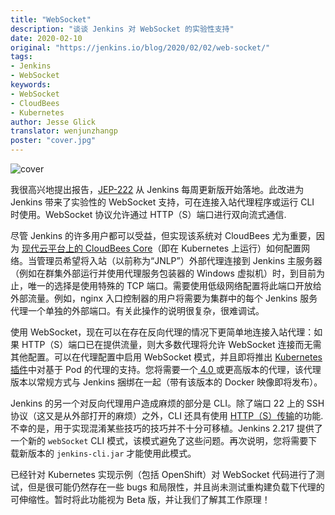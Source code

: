 ```yaml
---
title: "WebSocket"
description: "谈谈 Jenkins 对 WebSocket 的实验性支持"
date: 2020-02-10
original: "https://jenkins.io/blog/2020/02/02/web-socket/"
tags:
- Jenkins
- WebSocket
keywords:
- WebSocket
- CloudBees
- Kubernetes
author: Jesse Glick
translator: wenjunzhangp
poster: "cover.jpg"
---
```


![cover](cover.jpg)

我很高兴地提出报告，[JEP-222](https://github.com/jenkinsci/jep/blob/master/jep/222/README.adoc) 从 Jenkins 每周更新版开始落地。此改进为 Jenkins 带来了实验性的 WebSocket 支持，可在连接入站代理程序或运行 CLI 时使用。WebSocket 协议允许通过 HTTP（S）端口进行双向流式通信.

尽管 Jenkins 的许多用户都可以受益，但实现该系统对 CloudBees 尤为重要，因为 [现代云平台上的 CloudBees Core](https://docs.cloudbees.com/docs/cloudbees-core/latest/)（即在 Kubernetes 上运行）如何配置网络。当管理员希望将入站（以前称为“JNLP”）外部代理连接到 Jenkins 主服务器（例如在群集外部运行并使用代理服务包装器的 Windows 虚拟机）时，到目前为止，唯一的选择是使用特殊的 TCP 端口。需要使用低级网络配置将此端口开放给外部流量。例如，nginx 入口控制器的用户将需要为集群中的每个 Jenkins 服务代理一个单独的外部端口。有关此操作的说明很复杂，很难调试。

使用 WebSocket，现在可以在存在反向代理的情况下更简单地连接入站代理：如果 HTTP（S）端口已在提供流量，则大多数代理将允许 WebSocket 连接而无需其他配置。可以在代理配置中启用 WebSocket 模式，并且即将推出 [Kubernetes 插件](https://plugins.jenkins.io/kubernetes/)中对基于 Pod 的代理的支持。您将需要一个[ 4.0 ](https://github.com/jenkinsci/remoting/releases/tag/remoting-4.0)或更高版本的代理，该代理版本以常规方式与 Jenkins 捆绑在一起（带有该版本的 Docker 映像即将发布）。

Jenkins 的另一个对反向代理用户造成麻烦的部分是 CLI。除了端口 22 上的 SSH 协议（这又是从外部打开的麻烦）之外，CLI 还具有使用 [HTTP（S）传输](https://jenkins.io/blog/2017/04/11/new-cli/)的功能.不幸的是，用于实现混淆某些技巧的技巧并不十分可移植。Jenkins 2.217 提供了一个新的 `webSocket` CLI 模式，该模式避免了这些问题。再次说明，您将需要下载新版本的 `jenkins-cli.jar` 才能使用此模式。

已经针对 Kubernetes 实现示例（包括 OpenShift）对 WebSocket 代码进行了测试，但是很可能仍然存在一些 bugs 和局限性，并且尚未测试重构建负载下代理的可伸缩性。暂时将此功能视为 Beta 版，并让我们了解其工作原理！